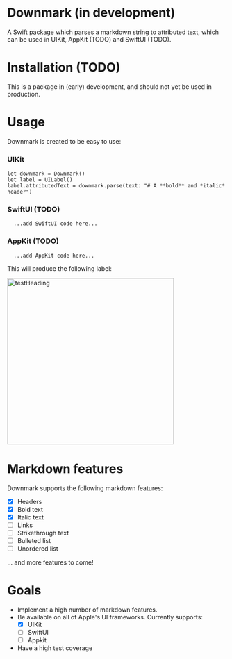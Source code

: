 # Downmark (in development)

A Swift package which parses a markdown string to attributed text, which can be used in UIKit, AppKit (TODO) and SwiftUI (TODO). 

# Installation (TODO)
This is a package in (early) development, and should not yet be used in production.

# Usage

Downmark is created to be easy to use:

### UIKit

```
let downmark = Downmark()
let label = UILabel()
label.attributedText = downmark.parse(text: "# A **bold** and *italic* header")
```

### SwiftUI (TODO)
```
  ...add SwiftUI code here...
```

### AppKit (TODO)
```
  ...add AppKit code here...
```

This will produce the following label:

<img width="383" alt="testHeading" src="https://user-images.githubusercontent.com/67503659/196253222-46a9a1b9-be2b-441c-9741-d5e7e20bc4ad.png">


# Markdown features
Downmark supports the following markdown features:
- [x] Headers
- [x] Bold text
- [x] Italic text
- [ ] Links
- [ ] Strikethrough text
- [ ] Bulleted list
- [ ] Unordered list

... and more features to come!


# Goals
- Implement a high number of markdown features.
- Be available on all of Apple's UI frameworks. Currently supports:
  - [x] UIKit
  - [ ] SwiftUI
  - [ ] Appkit
- Have a high test coverage
